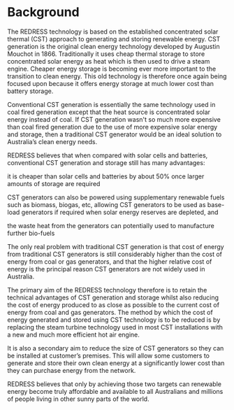# Background

The REDRESS technology is based on the established concentrated solar thermal (CST) approach to generating and storing renewable energy. CST generation is the original clean energy technology developed by Augustin Mouchot in 1866. Traditionally it uses cheap thermal storage to store concentrated solar energy as heat which is then used to drive a steam engine. Cheaper energy storage is becoming ever more important to the transition to clean energy. This old technology is therefore once again being focused upon because it offers energy storage at much lower cost than battery storage.

Conventional CST generation is essentially the same technology used in coal fired generation except that the heat source is concentrated solar energy instead of coal. If CST generation wasn't so much more expensive than coal fired generation due to the use of more expensive solar energy and storage, then a traditional CST generator would be an ideal solution to Australia’s clean energy needs.

REDRESS believes that when compared with solar cells and batteries, conventional CST generation and storage still has many advantages:

it is cheaper than solar cells and batteries by about 50% once larger amounts of storage are required

CST generators can also be powered using supplementary renewable fuels such as biomass, biogas, etc, allowing CST generators to be used as base-load generators if required when solar energy reserves are depleted, and

the waste heat from the generators can potentially used to manufacture further bio-fuels

The only real problem with traditional CST generation is that cost of energy from traditional CST generators is still considerably higher than the cost of energy from coal or gas generators, and that the higher relative cost of energy is the principal reason CST generators are not widely used in Australia.

The primary aim of the REDRESS technology therefore is to retain the technical advantages of CST generation and storage whilst also reducing the cost of energy produced to as close as possible to the current cost of energy from coal and gas generators. The method by which the cost of energy generated and stored using CST technology is to be reduced is by replacing the steam turbine technology used in most CST installations with a new and much more efficient hot air engine.

It is also a secondary aim to reduce the size of CST generators so they can be installed at customer’s premises. This will allow some customers to generate and store their own clean energy at a significantly lower cost than they can purchase energy from the network.

REDRESS believes that only by achieving those two targets can renewable energy become truly affordable and available to all Australians and millions of people living in other sunny parts of the world.
